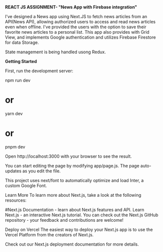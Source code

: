 **REACT JS ASSIGNMENT- "News App with Firebase integration"**


I've designed a News app using Next.JS to fetch news articles from an API(News API), allowing authorized users to access and read news articles even when offline. 
I've provided the users with the option to save their favorite news articles to a personal list. 
This app also provides with Grid View, and  implements Google authentication and utilizes Firebase Firestore for data Storage.

State management is being handled usong Redux.


**Getting Started**

First, run the development server:

npm run dev
# or
yarn dev
# or
pnpm dev



Open http://localhost:3000 with your browser to see the result.

You can start editing the page by modifying app/page.js. The page auto-updates as you edit the file.

This project uses next/font to automatically optimize and load Inter, a custom Google Font.

Learn More
To learn more about Next.js, take a look at the following resources:

#Next.js Documentation - learn about Next.js features and API.
Learn Next.js - an interactive Next.js tutorial.
You can check out the Next.js GitHub repository - your feedback and contributions are welcome!

Deploy on Vercel
The easiest way to deploy your Next.js app is to use the Vercel Platform from the creators of Next.js.

Check out our Next.js deployment documentation for more details.
